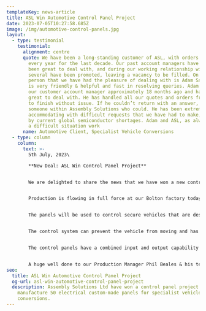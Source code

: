 ```yaml
---
templateKey: news-article
title: ASL Win Automotive Control Panel Project
date: 2023-07-05T10:27:58.685Z
image: /img/automotive-control-panels.jpg
layout:
  - type: testimonial
    testimonial:
      alignment: centre
      quote: We have been a long-standing customer of ASL, with orders being submitted
        every year for the last decade. Our past account managers have always
        been great to deal with, and during our working relationship with ASL,
        several have been promoted, leaving a vacancy to be filled. On such
        person that we have had the pleasure of dealing with is Adam Saoudi who
        is very friendly & helpful and fast in resolving queries. Adam became
        our customer account manager approximately 18 months ago and has been
        great to deal with. He has handled all our quotes and orders from start
        to finish without issue. If he couldn’t return with an answer, he found
        someone within Assembly Solutions who could. He has been extremely
        accommodating with difficult requests that we have had to make, caused
        by current global semiconductor shortages. Adam and ASL, as always, make
        a difficult situation work
      name: Automotive Client, Specialist Vehicle Conversions
  - type: column
    column:
      text: >-
        5th July, 2023\

        **New Deal: ASL Win Control Panel Project**


        We are delighted to share the news that we have won a new contract to manufacture 50 control panels for use in specialist vehicle conversions.


        Production is flowing in full force at our Bolton factory today, and the collaboration between colleagues has never looked so good. Our skilled operators are hard at work with some demanding delivery dates to hit, but all parts are in and things are moving at a positive pace.


        The panels will be used to control secure vehicles that are designed to carry cash and valuables and they control everything on the vehicle regarding the conversion. There is a biometric fingerprint unit that communicates with the panel, so the system knows if the correct person is entering the vehicle. Only the first 1 or 2 crew members that register on the vehicle in the morning can access the vehicle even if another employee tries to access the vehicle. The system regulates entry and exit as well as how many lockers are opened within a given time. The system utilises an HMI screen which allows the crew to control certain aspects of the system, and relays information about the status of the system to the crew in the event of an issue. The crew can then take action to rectify any issues.


        The control system can prevent the vehicle from moving and has different modes that can be controlled by a code exchange mechanism (crew must contact the depot for a code). The system can also be remotely connected for diagnostic purposes and release the side door when the crew lock their ignition key on the vehicle. There are 162 inputs and outputs used on these vehicles, meaning there is 162 switches, sensors, solenoids, siren, LED indicators, chassis control signals (for locking and unlocking, engine stop, throttle control) fitted to the vehicle that this system uses to monitor and control every aspect of the vehicle conversion.


        The control panels have a combined input and output capability of 200 inputs and outputs utilising IO link sensors, which have the ability to measure distances within the sensor detection range, as well as report the state of the sensor to the control system including errors and incorrect adjustment. This data can be used to report issues and defect to a service agent. The control system uses a Human Machine Interface which relays data to the operator allowing them to act when required, or to allow control of certain aspects of the system. All the panels are connected via both EtherCAT and EtherNET with remote accessibility for diagnostic purposes.


        A huge well done to our Production Manager Phil Beales & his team for getting operations efficiently up and running, and also our Technical Manager Damien Walsh whose expertise has been significant to pull this project off successfully.
seo:
  title: ASL Win Automotive Control Panel Project
  og-url: asl-win-automotive-control-panel-project
  description: Assembly Solutions Ltd have won a control panel project to
    manufacture 50 electrical custom-made panels for specialist vehicle
    conversions.
---
```

